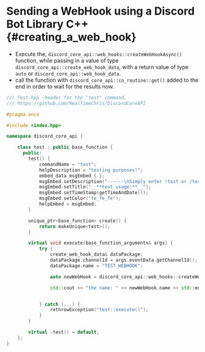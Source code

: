 Sending a WebHook using a Discord Bot Library C++ {#creating_a_web_hook}
============
- Execute the, `discord_core_api::web_hooks::createWebHookAsync()` function, while passing in a value of type `discord_core_api::create_web_hook_data`, with a return value of type `auto` or `discord_core_api::web_hook_data`.
- call the function with `discord_core_api::co_routine::get()` added to the end in order to wait for the results now.

```cpp
/// Test.hpp -header for the "test" command.
/// https://github.com/RealTimeChris/DiscordCoreAPI

#pragma once

#include <index.hpp>

namespace discord_core_api {

	class test : public base_function {
	  public:
		test() {
			commandName = "test";
			helpDescription = "testing purposes!";
			embed_data msgEmbed { };
			msgEmbed.setDescription("------\nSimply enter !test or /test!\n------");
			msgEmbed.setTitle("__**test usage:**__");
			msgEmbed.setTimeStamp(getTimeAndDate());
			msgEmbed.setColor("fe_fe_fe");
			helpEmbed = msgEmbed;
		}

		unique_ptr<base_function> create() {
			return makeUnique<test>();
		}

		virtual void execute(base_function_arguments& args) {
			try {
				create_web_hook_data& dataPackage;
				dataPackage.channelId = args.eventData.getChannelId();
				dataPackage.name = "TEST_WEBHOOK";

				auto newWebHook = discord_core_api::web_hooks::createWebHookAsync(const dataPackage).get();

				std::cout << "the name: " << newWebHook.name << std::endl;


			} catch (...) {
				rethrowException("test::execute()");
			}
		}

		virtual ~test() = default;
	};
}
```
